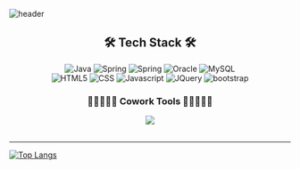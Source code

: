 ![header](https://capsule-render.vercel.app/api?type=waving&color=auto&height=300&section=header&text=MuGwonSeo&fontSize=90)

<h2 align="center">🛠 Tech Stack 🛠</h2>

<div align="center">
<img alt="Java" src="https://img.shields.io/badge/Java-007396?style=flat-square&logo=Java&logoColor=white"/>
<img alt="Spring" src="https://img.shields.io/badge/Spring-6DB33F?style=flat-square&logo=Spring&logoColor=white"/>
<img alt="Spring" src="https://img.shields.io/badge/PHP-777BB4?style=flat-square&logo=PHP&logoColor=white"/> 
<img alt="Oracle" src="https://img.shields.io/badge/Oracle-F80000?style=flat-square&logo=Oracle&logoColor=white"/>
<img alt="MySQL" src="https://img.shields.io/badge/MySQL-4479A1?style=flat-square&logo=MySQL&logoColor=white"/>
<br>
<img alt="HTML5" src ="https://img.shields.io/badge/HTML5-E34F26.svg?&style=flat&logo=HTML5&logoColor=white"/>
<img alt="CSS" src ="https://img.shields.io/badge/CSS3-1572B6.svg?&style=flat&logo=CSS3&logoColor=white"/>
<img alt="Javascript" src ="https://img.shields.io/badge/JavaScript-F7DF1E.svg?&style=flat&logo=JavaScript&logoColor=white"/>
<img alt="JQuery" src ="https://img.shields.io/badge/JQuery-0769AD.svg?&style=flat&logo=JQuery&logoColor=white"/>
<img alt="bootstrap" src="https://img.shields.io/badge/bootstrap-7952B3?style=flat&logo=bootstrap&logoColor=white">
</div>

<h3 align="center"> 👨🏻‍🤝‍👨🏻 Cowork Tools 👨🏻‍🤝‍👨🏻</h3>
<div align="center">
<img src="https://img.shields.io/badge/github-181717?style=flat&logo=github&logoColor=white">
</div>

<br>
<hr>

[![Top Langs](https://github-readme-stats.vercel.app/api/top-langs/?username=smg717&layout=compact)](https://github.com/anuraghazra/github-readme-stats)
